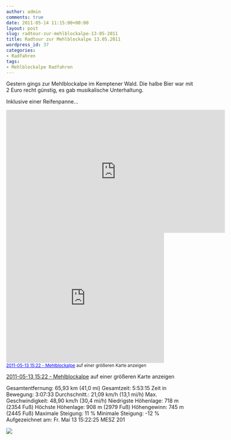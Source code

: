 ```yaml
---
author: admin
comments: true
date: 2011-05-14 11:15:00+00:00
layout: post
slug: radtour-zur-mehlblockalpe-13-05-2011
title: Radtour zur Mehlblockalpe 13.05.2011
wordpress_id: 37
categories:
- Radfahren
tags:
- Mehlblockalpe Radfahren
---
```


Gestern gings zur Mehlblockalpe im Kemptener Wald. Die halbe Bier war mit 2 Euro recht günstig, es gab musikalische Unterhaltung.

Inklusive einer Reifenpanne…


<div id="scid:5737277B-5D6D-4f48-ABFC-DD9C333F4C5D:1f42bff7-6411-435a-9a14-0db4331f0d96" class="wlWriterEditableSmartContent" style="margin: 0px; display: inline; float: none; padding: 0px;">
<div><object width="589" height="331"><param name="movie" value="http://www.youtube.com/v/IJMwAluVQbY?hl=en&amp;hd=1" /><embed type="application/x-shockwave-flash" width="589" height="331" src="http://www.youtube.com/v/IJMwAluVQbY?hl=en&amp;hd=1"></embed></object></div>
</div>
<iframe width="425" height="350" frameborder="0" scrolling="no" marginheight="0" marginwidth="0" src="http://maps.google.de/maps/ms?ie=UTF8&amp;hl=de&amp;msa=0&amp;msid=208324790998598431494.0004a3388fd28b258f5df&amp;t=h&amp;ll=47.795556,10.551359&amp;spn=0.16906,0.179096&amp;output=embed"></iframe><br /><small><a href="http://maps.google.de/maps/ms?ie=UTF8&amp;hl=de&amp;msa=0&amp;msid=208324790998598431494.0004a3388fd28b258f5df&amp;t=h&amp;ll=47.795556,10.551359&amp;spn=0.16906,0.179096&amp;source=embed" style="color:#0000FF;text-align:left">2011-05-13 15:22 - Mehlblockalpe</a> auf einer größeren Karte anzeigen</small>






  
[2011-05-13 15:22 - Mehlblockalpe](http://maps.google.de/maps/ms?ie=UTF8&hl=de&msa=0&msid=208324790998598431494.0004a3388fd28b258f5df&t=h&ll=47.795556,10.551359&spn=0.16906,0.179096&source=embed) auf einer größeren Karte anzeigen

Gesamtentfernung: 65,93 km (41,0 mi)
Gesamtzeit: 5:53:15
Zeit in Bewegung: 3:07:33
Durchschnitt.: 21,09 km/h (13,1 mi/h)
Max. Geschwindigkeit: 48,90 km/h (30,4 mi/h)
Niedrigste Höhenlage: 718 m (2354 Fuß)
Höchste Höhenlage: 908 m (2979 Fuß)
Höhengewinn: 745 m (2445 Fuß)
Maximale Steigung: 11 %
Minimale Steigung: -12 %
Aufgezeichnet am: Fr. Mai 13 15:22:25 MESZ 201

![](http://chart.apis.google.com/chart?&chs=600x350&cht=lxy&chtt=H%C3%B6he&chxt=x,y&chxr=0,0,65,101,700.0,1000.0,25&chco=009A00&chm=B,00AA00,0,0,0&chg=100000,8.333333333333334,1,0&chd=e:AAANAdAtA8BKBYBlB0CCCRCgCtC9DLDYDoD8EMEdEtE7FMFcFuF9GMGbGsG5HOHhHwIAITIiIyJIJYJmJ0KEKSKiKxLALOLdLrL4MHMWMlM1NFNSNjNyODOSOiO0PHPXPmP3QIQYQmQ2RGRXRnR3SISYSmS2TETTTiTyUBUQUfUuU9VNVeVuV-WOWfWvW.XRXpX.YOYfYvZDZVZjZzaDaTajaybBbQbgbvb9cMcccsc6dKdZdod3eHeVeme0fBfQfgfuf-gOghgvg-hLhahph4iIiWijizjBjPjgj1kHkYkpk5lJlclvmAmQmhm0nEnUnln1oCoRolo2pLpdpup-qPqfqurArPrdrsr8sMsbsss8tKtatrt8uOueutu8vLvbvrv6wKwYwmw0xDxRxgxux9yLydysy7zHzUzizx0B0P0e0s071L1Y1o152J2b2o293Z3u384L4a4r4-5Q5k556N6d6u7A7S7i7x8B8T8i8z9C9T9k9z-C-Q-f-u-9.L.Y,FVGXGUETD9FKGIG0GKGyHEGRGPGaGUF.G6I2MiNWNsOuRFT.X4U.S5SeTNS4PiOVOcOCL3LaKzMoMUMnMkMDMuNNNUN0OZO0O4PFPRO.PzSITBUKUnVNVAVvWPXBW.XPWsVrUmTjUgTxTzVXXUXCZAVsUVVGX8YPZyZXWSUoUAUaUGVIWZVrWKWsWeV-VVVOVETuT-TiVPXrZDZgaeZ.aibJbZb4dFd8gehkiSh5grg2gygvhJhRiui1isjPjuj8jtknlTk5lzmzmolmlUlBmHninnqNqlrisHrgpNnnmTlBk1kmj7itjZiQhsgBhKhlfseRfOhCfHdCb6bkbOaRZvaOaYZkYsYrYhYUX5XYWhXIW-XUXTW9W0WaV0VjVVU.U.UvUYUNT3T3UPUlUgUoVRWDZKZMYGYdY3Y3YpYAXrW8WuYWawgmjLjRlZnhnMlKdfYQXOWfWTU2UDTRSnRLQQQAPMOuNzNCM0MaKdKTMoMKMlJPHbHsH1GvFyFdF3GJ)
